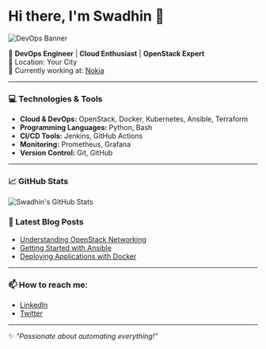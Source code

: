 # Hi there, I'm Swadhin 👋

![DevOps Banner](https://user-images.githubusercontent.com/0000000/banner.png)

🚀 **DevOps Engineer** | **Cloud Enthusiast** | **OpenStack Expert**  
📍 Location: Your City  
💼 Currently working at: [Nokia](https://www.nokia.com)

---

### 💻 Technologies & Tools
- **Cloud & DevOps:** OpenStack, Docker, Kubernetes, Ansible, Terraform
- **Programming Languages:** Python, Bash
- **CI/CD Tools:** Jenkins, GitHub Actions
- **Monitoring:** Prometheus, Grafana
- **Version Control:** Git, GitHub

---

### 📈 GitHub Stats
![Swadhin's GitHub Stats](https://github-readme-stats.vercel.app/api?username=swadhin&show_icons=true&theme=radical)

### 📝 Latest Blog Posts
- [Understanding OpenStack Networking](https://yourblog.com)
- [Getting Started with Ansible](https://yourblog.com)
- [Deploying Applications with Docker](https://yourblog.com)

---

### 📫 How to reach me:
- [LinkedIn](https://linkedin.com/in/swadhin)
- [Twitter](https://twitter.com/yourhandle)

---

✨ *“Passionate about automating everything!”*
